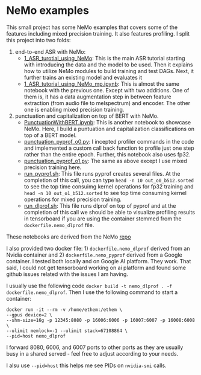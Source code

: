 
# NeMo examples
This small project has some NeMo examples that covers some of the features including mixed precision training. It also features profiling. I split this project into two folds: 
1) end-to-end ASR with NeMo:
    - [1_ASR_turotial_using_NeMo](notebooks/1_ASR_tutorial_using_NeMo.ipynb): This is the main ASR tutorial starting with introducing the data and the model to be used. Then it explains how to utilize NeMo modules to build training and test DAGs. Next, it further trains an existing model and evaluates it
    - [1_ASR_tutorial_using_NeMo_mp.ipynb](notebooks/1_ASR_tutorial_using_NeMo_mp.ipynb): This is almost the same notebook with the previous one. Except with two additions. One of them is, it has a data augmentation step in between feature extraction (from audio file to melspectrum) and encoder. The other one is enabling mixed precision training. 
2) punctuation and capitalization on top of BERT with NeMo.
    - [PunctuationWithBERT.ipynb](notebooks/PunctuationWithBERT.ipynb): This is another notebook to showcase NeMo. Here, I build a puntuation and capitalization classifications on top of a BERT model.
    - [punctuation_pyprof_o0.py](notebooks/punctuation_pyprof_o0.py): I incepted profiler commands in the code and implemented a custom call back function to profile just one step rather than the entire epoch. Further, this notebook also uses fp32.
    - [punctuation_pyprof_o1.py](notebooks/punctuation_pyprof_01.py): The same as above except I use mixed precision training here.
    - [run_pyprof.sh](notebooks/run_pyprof.sh): This file runs pyprof creates several files. At the completion of this call, you can type `head -n 10 out_o0_b512.sorted` to see the top time consuimg kernel operations for fp32 training and `head -n 10 out_o1_b512.sorted` to see top time consuming kernel operations for mixed precision training.
    - [run_dlprof.sh](notebooks/run_dlprof.sh): This file runs dlprof on top of pyprof and at the completion of this call we should be able to visualize profiling results in tensorboard if you are using the container stemmed from the `dockerfile.nemo_dlprof` file.

These notebooks are derived from the NeMo [repo](https://github.com/NVIDIA/NeMo)

I also provided two docker file: 1) `dockerfile.nemo_dlprof` derived from an Nvidia container and 
2) `dockerfile.nemo_pyprof` derived from a Google container. I tested both locally and on Google AI platform. They work. That said, I could not get tensorboard working on ai platform and found some github issues related with the issues I am having.

I usually use the following code `docker build -t nemo_dlprof . -f dockerfile.nemo_dlprof`. Then I use the following command to start a container:
```
docker run -it --rm -v /home/ethem:/ethem \
--gpus device=2 \
--shm-size=16g -p 12345:8080 -p 16006:6006 -p 16007:6007 -p 16008:6008 \
--ulimit memlock=-1 --ulimit stack=67108864 \
--pid=host nemo_dlprof
```

I forward 8080, 6006, and 6007 ports to other ports as they are usually busy in a shared served - feel free to adjust according to your needs.

I alsu use `--pid=host` this helps me see PIDs on `nvidia-smi` calls.
